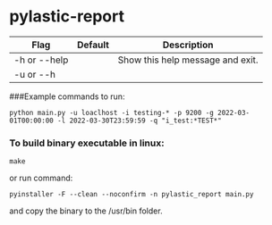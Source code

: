 # pylastic-report

| Flag | Default | Description |
|---|---| --- |
| -h or --help |   | Show this help message and exit. |
| -u or --h | | |

###Example commands to run:

````shell
python main.py -u loaclhost -i testing-* -p 9200 -g 2022-03-01T00:00:00 -l 2022-03-30T23:59:59 -q "i_test:*TEST*"
````

### To build binary executable in linux:
````shell
make
````

or run command:

````shell
pyinstaller -F --clean --noconfirm -n pylastic_report main.py
````

and copy the binary to the /usr/bin folder.
